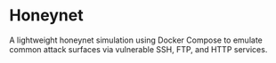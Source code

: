 # Honeynet
A lightweight honeynet simulation using Docker Compose to emulate common attack surfaces via vulnerable SSH, FTP, and HTTP services.
